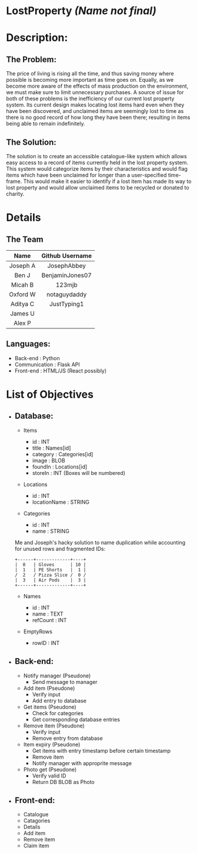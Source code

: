 # LostProperty *(Name not final)*

# Description:

## The Problem:
The price of living is rising all the time, and thus saving money where possible is becoming more important as time goes on. Equally, as we become more aware of the effects of mass production on the environment, we must make sure to limit unnecessary purchases. A source of issue for both of these problems is the inefficiency of our current lost property system. Its current design makes locating lost items hard even when they have been discovered, and unclaimed items are seemingly lost to time as there is no good record of how long they have been there; resulting in items being able to remain indefinitely.

## The Solution:
The solution is to create an accessible catalogue-like system which allows easy access to a record of items currently held in the lost property system. This system would categorize items by their characteristics and would flag items which have been unclaimed for longer than a user-specified time-frame. This would make it easier to identify if a lost item has made its way to lost property and would allow unclaimed items to be recycled or donated to charity.

# Details

## The Team

Name     | Github Username |
:-------:|:---------------:|
Joseph A | JosephAbbey     |
Ben J    | BenjaminJones07 |
Micah B  | 123mjb          |
Oxford W | notaguydaddy    |
Aditya C | JustTyping1     |
James U  |                 |
Alex P   |                 |

## Languages:
- Back-end : Python
- Communication : Flask API
- Front-end : HTML/JS (React possibly)

# List of Objectives

- ## Database:
    - Items
        - id       : INT
        - title    : Names[id]
        - category : Categories[id]
        - image    : BLOB
        - foundIn  : Locations[id]
        - storeIn  : INT (Boxes will be numbered)

    - Locations
        - id           : INT
        - locationName : STRING

    - Categories
        - id    : INT
        - name  : STRING

    Me and Joseph's hacky solution to name duplication while accounting for unused rows and fragmented IDs:

    ```
    +------+-------------+----+
    |  0   | Gloves      | 10 |
    |  1   | PE Shorts   |  1 |
    /  2   / Pizza Slice /  0 /
    |  3   | Air Pods    |  3 |
    +------+-------------+----+
    ```

    - Names
        - id       : INT
        - name     : TEXT
        - refCount : INT

    - EmptyRows
        - rowID    : INT


- ## Back-end:
    - Notify manager (Pseudone)
        - Send message to manager
    - Add item (Pseudone)
        - Verify input
        - Add entry to database
    - Get items (Pseudone)
        - Check for categories
        - Get corresponding database entries
    - Remove item (Pseudone)
        - Verify input
        - Remove entry from database
    - Item expiry (Pseudone)
        - Get items with entry timestamp before certain timestamp
        - Remove item
        - Notify manager with approprite message
    - Photo get (Pseudone)
        - Verify valid ID
        - Return DB BLOB as Photo

- ## Front-end:
    - Catalogue
    - Catagories
    - Details
    - Add item
    - Remove item
    - Claim item
